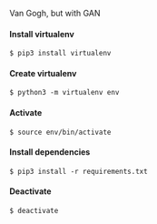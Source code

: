 Van Gogh, but with GAN

#### Install virtualenv
`$ pip3 install virtualenv`  
#### Create virtualenv
`$ python3 -m virtualenv env` 
#### Activate
`$ source env/bin/activate`  
#### Install dependencies
`$ pip3 install -r requirements.txt`
#### Deactivate 
`$ deactivate`  
